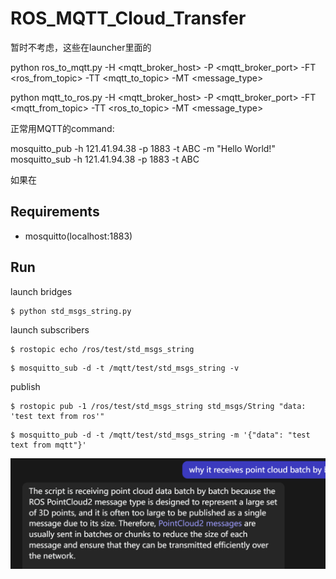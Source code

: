 # ROS_MQTT_Cloud_Transfer

暂时不考虑，这些在launcher里面的

python ros_to_mqtt.py -H <mqtt_broker_host> -P <mqtt_broker_port> -FT <ros_from_topic> -TT <mqtt_to_topic> -MT <message_type>

python mqtt_to_ros.py -H <mqtt_broker_host> -P <mqtt_broker_port> -FT <mqtt_from_topic> -TT <ros_to_topic> -MT <message_type>


正常用MQTT的command:

mosquitto_pub -h 121.41.94.38 -p 1883 -t ABC -m "Hello World!"
mosquitto_sub -h 121.41.94.38 -p 1883 -t ABC

如果在
## Requirements

- mosquitto(localhost:1883)

## Run

launch bridges
```
$ python std_msgs_string.py
```

launch subscribers
```
$ rostopic echo /ros/test/std_msgs_string
```

```
$ mosquitto_sub -d -t /mqtt/test/std_msgs_string -v
```

publish
```
$ rostopic pub -1 /ros/test/std_msgs_string std_msgs/String "data: 'test text from ros'"
```

```
$ mosquitto_pub -d -t /mqtt/test/std_msgs_string -m '{"data": "test text from mqtt"}'
```


![Alt text](image.png)